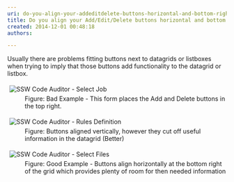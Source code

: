 ```yaml
---
uri: do-you-align-your-addeditdelete-buttons-horizontal-and-bottom-right
title: Do you align your Add/Edit/Delete buttons horizontal and bottom right?
created: 2014-12-01 00:48:18
authors:

---
```





<span class='intro'> <p>Usually there are problems fitting buttons next to datagrids or 
listboxes when trying to imply that those buttons add functionality to 
the datagrid or listbox.</p> </span>

<dl class="badImage"><dt>
      <img alt="SSW Code Auditor - Select Job" src="http&#58;//www.ssw.com.au/ssw/Standards/Rules/Images/BadButtonAlign.jpg" style="margin&#58;5px;" />
   </dt><dd>Figure&#58; Bad Example - This form places the Add and Delete buttons in the top right.</dd></dl><dl class="image"><dt>
      <img alt="SSW Code Auditor - Rules Definition" src="http&#58;//www.ssw.com.au/ssw/Standards/Rules/Images/BetterButtonAlign.jpg" style="margin&#58;5px;" />
   </dt><dd>Figure&#58; Buttons aligned vertically, however they cut off useful information in the datagrid (Better)</dd></dl><dl class="goodImage"><dt>
      <img alt="SSW Code Auditor - Select Files" src="http&#58;//www.ssw.com.au/ssw/Standards/Rules/Images/GoodButtonAlign.jpg" style="margin&#58;5px;" />
   </dt><dd>Figure&#58; Good Example - Buttons align horizontally at the bottom right of the grid which provides plenty of room for then needed information</dd></dl>


